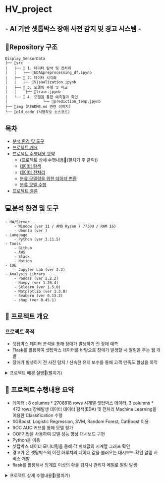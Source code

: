 # HV_project
## - AI 기반 셋톱박스 장애 사전 감지 및 경고 시스템 -

## 📁Repository 구조
```
Display_SensorData
├── 📁src 
|	├── 📁 1. 데이터 탐색 및 전처리
|	|	├── 📃EDA&preprocessing_df.ipynb
|	├── 📁 2. 데이터 시각화
|	|	├── 📃Visualization.ipynb
|	├── 📁 3. 모델링 수행 및 비교
|	|	 ├── 📃train.jpynb
|	└── 📁 4. 모델을 통한 예측결과 확인
|                └── 📃prediction_temp.jpynb
├── 📁img (README.md 관련 이미지) 
└── 📁old_code (시행착오 소스코드)
```

## 목차


  * [분석 환경 및 도구](#분석-환경-및-도구)
  * [프로젝트 개요](#-프로젝트-개요)
  * [프로젝트 수행내용 요약](#-프로젝트-수행내용-요약)
      * (프로젝트 상세 수행내용📌(펼치기 후 클릭))
      * [데이터 탐색](#데이터-탐색)
      * [데이터 전처리](#데이터-전처리)
      * [분류 모델링을 위한 데이터 변환](#분류-모델링을-위한-데이터-변환)
      * [분류 모델 수행](#분류-모델-수행)
  * [프로젝트 결론](#-프로젝트-결론)





## 💻분석 환경 및 도구

```
- HW/Server
	- Window (ver 11 / AMD Ryzen 7 7730U / RAM 16)
	- Ubuntu (ver )
- Language
	- Python (ver 3.11.5)
- Tools
	- Github
	- AWS
	- Slack
	- Notion
- IDE
	- Jupyter Lab (ver 2.2)
- Analysis Library
	- Pandas (ver 2.2.2)
	- Numpy (ver 1.26.4)
	- Sklearn (ver 1.5.0)
	- Matplotlib (ver 1.3.0)
	- Seaborn (ver 0.13.2)
	- shap (ver 0.45.1)
```


## 🌿 프로젝트 개요
### 프로젝트 목적

- 셋탑박스 데이터 분석을 통해 장애가 발생하기 전 장애 예측
- Flask를 활용하여 셋탑박스 데이터를 바탕으로 장애가 발생할 시 알림을 주는 웹 개발
- 장애가 발생하기 전 사전 탐지 / 신속한 유지 보수를 통해 고객 만족도 향상을 목적



<details>
<summary> 프로젝트 배경 설명📌(펼치기)</summary>
<div markdown="1">       

- 과학기술정보통신부의 유료방송서비스 품질평가 결과에 따르면 LG헬로비전의 경우 2022년 이후 이상화면 발생 빈도가 증가하는 추세. 2022년에는 이상발생 비율이 평균 이하였지만 2023년에는 평균이상을 기록, 전년도에 비해 3배 증가.
- 이에 따라 이용자의 만족도도 2022년 대비 2023년에 감소와 더불어 평균 이하 기록.

</div>
</details>



## 🌿 프로젝트 수행내용 요약

- 데이터 : 8 columns * 2708818 rows  시계열 셋탑박스 데이터, 3 columns * 472 rows 장애발생 데이터
데이터 탐색(EDA) 및 전처리
Machine Learning을 이용한 Classification 수행
- XGBoost, Logistic Regression, SVM, Random Forest, CatBoost 이용
- ROC AUC 커브를 통해 모델 평가
- OOF기법을 사용하여 모델 성능 향상
대시보드 구현
- Python을 이용
- 셋탑박스 데이터 모니터링을 통해 각 피처값의 시계열 그래프 확인
- 경고가 온 셋탑박스의 이전 하루치의 데이터 값을 불러오는 대시보드 확인
알림 서비스 개발
- flask를 활용해서 임계값 이상의 확률 감지시 관리자 메일로 알림 발생

<details>
<summary> 프로젝트 상세 수행내용📌(펼치기)</summary>
<div markdown="1">    

## 📌데이터 탐색
- 데이터 : hellovision 4/1 ~ 5/1까지의 셋탑박스 데이터, 해당 기간 중 장애 발생 데이터 (csv 파일)
- 8 columns * 2708818 rows, 3 columns * 472 rows 데이터임
- 동일한 시간에 같은 셋탑박스의 데이터가 여러 번 측정되는 경우가 존재함
	- 온오프라인여부 컬럼은 offline을 무조건적으로 우선시 해야함
- 장애는 MAJOR, CRITICAL로 구분되어 있음

## 📌[데이터 전처리]
- 온오프라인여부 컬럼 소문자화
- 셀번호, 측정시간 NaN값인 경우 삭제
- 중복 데이터 처리
	- 중복되는 경우 분산확인 결과 대체로 작지만, 큰 경우 매우 큼
	- 100 넘어가는 경우 최빈값으로, 나머지는 평균으로 합쳐줌
- 장애발생을 1, 정상을 0으로 지정
- 장애내역 데이터는 시간단위가 초 단위로 측정이 되었지만 settop 데이터는 5분단위임 
	- settop데이터에서 가장 가까운 앞쪽 시간을 찾아 장애 발생지점으로 선정

<details>
<summary> 데이터 전처리 상세내용📌(펼치기)</summary>
<div markdown="1">   
    
    
## 📌[모델 학습]
- 수행 목표 및 방법
	- 비정상 예측을 위한 분류 학습 시행
- 수행 내용
    - lag을 통한 시계열 데이터 성질 추가
    - 추가 feature 사용
    - stratify를 통한 불균형 문제 해결
    - OOF 사용을 통한 모델 성능 향상


## 📌[분류 모델 수행](https://github.com/ammobam/Display_SensorData/tree/main/src/3.%20%EB%AA%A8%EB%8D%B8%EB%A7%81%20%EC%88%98%ED%96%89%20%EB%B0%8F%20%EB%B9%84%EA%B5%90)
### 1) 분류 모델의 이해
- 단일 모델 학습 방식
	- 단일 알고리즘으로 하나의 모델을 이용하여 분류함
	- 해당 알고리즘 : SVM, Decision Tree
- Ensemble 모델 학습 방식
	- (1) Voting
	    - **여러 알고리즘**으로 모델을 생성하고 분류 결과를 비교하여 가장 좋은 모델을 선정하는 방법
        - voting 유형
        	- hard voting : voting 결과를 1, 0으로 리턴
	        - soft voting : voting 결과를 확률로 리턴

	- (2) Bagging
	    - **한 가지 알고리즘**으로 여러 개의 모델 생성하여 병렬 학습함
	    - 각 모델은 데이터 샘플링을 달리하여 비교함
	    - 해당 알고리즘 : Random Forest

	- (3) Boosting
	    - 여러 모델이 **순차적으로 학습함**
	    - 이전 모델이 잘못 분류한 데이터에 **가중치**를 부여하고 다음 모델 훈련에 적용함
	    - 해당 알고리즘 : Ada Boost, GBM, XGBoost, LightBoost

	- (4) Stacking
	    - 이전 모델 훈련 결과로 나온 예측값으로 다음 모델(메타모델)을 훈련함

### 2) 사용 모델
XGBoost : 높은 예측 성능과 빠른 학습 속도를 제공하며, 병렬 처리와 정규화 기능을 통해 과적합을 방지
- 피처 중요도를 제공하여 모델 해석이 용이하기 때문에 사용

Logistic Regression : 이해하기 쉽고 구현이 간단하며, 확률 기반 예측을 제공하고, 선형 분리 가능성 가정 하에서 효율적으로 동작
- 계산이 간단하여 빠르게 학습할 수 있는 장점

SVM : 고차원 데이터와 비선형 데이터를 처리하는 데 유리하며, 메모리의 효율적인 상용이 가능하고 작은 데이터셋에서도 높은 성능을 발휘.

random forest : 랜덤 포레스트는 높은 정확도와 과적합 방지, 다양한 데이터 처리 가능-결측치 처리와 병렬 처리, 안정성과 범용성을 제공하기 때문에 분류 문제에서 효과적으로 사용

CatBoost : 카테고리형 피처를 자동으로 처리하고, 적은 튜닝으로도 높은 예측 성능을 제공하며, 효율적인 알고리즘으로 빠른 학습 속도를 자랑
-실험을 통해 Learning_rate, n_estimators등의 하이퍼 파라미터 조절

### 모델 평가
1. 평가 지표 :　ROC AUC 커브
- 가지고 있는 데이터가 정상이 비정상에 비해 훨씬 많은 불균형 데이터이기 때문에 정확도로 성능을 평가하기에는 무리가 있다고 판단해서 이를 보완하기 위해 ROC AUC 커브 사용
- AUC기준 0.8 이상의 값 확보

2. 교차검증 기법인 OOF사용
- 학습 데이터를 늘리고 개수가 적은 비정상 데이터를 모두 활용한 테스트가 가능하기 때문에 교차검증 기법인 OOF사용

<details>
<summary>평가지표 배경지식📌(펼치기)</summary>
<div markdown="1">   

    - 정확도(accuracy) : TN + TP / 전체
    - 정밀도(precision) : TP / (FP + TP)
        - Pos로 예측한 것 중 실제 Pos였던 것
        - 양성예측도
        - Pos 예측 성능을 더 정밀하게 측정하기 위한 평가지표
        - FP를 낮추는 데 초점
    - 재현율(recall) : TP / (FN + TP)
        - 실제 Pos인 것 중 실제 Pos였던 것
        - 민감도, TPR(True Positive Rate)
        - Pos를 Neg로 판단하면 치명적인 경우 사용
        - FN을 낮추는 데 초점
    - F1 Score
        - 정밀도와 재현율의 조화평균
        - 두 평가지표를 적절히 고려하는 경우에 사용함
        -  2pr/(p+r)
    - ROC 곡선
        - 이진분류의 예측 성능 측정에 사용함
        - FP비율 - TP비율(recall) 곡선

## 🌿 프로젝트 결론

- 다른 분류 모델에 피해 ROC AUC 지표가 가장 우수한 XGBoost를 기준으로 이상치를 탐색함
- OOF기법을 사용해 성능 향상
- 이 때 가장 높은 f1 score의 threshold를 찾아내고 기준으로 삼아 장애, 비장애 여부 판단


### 각 부분 별 기대효과
기술
- 셋탑박스의 특정 feature를 기반으로 장애예측이 가능한 시스템 개발
경제/산업
- 품질 경쟁력 있는 시스템으로 MSO 시장 선도
사회
- 고령층과 같은 정보취약계층에 도움이 되는 서비스 개발

### LGhellovision 기대 효과
기존 고객 이탈 방지 및 수익 손실 감소
- 사전 교체 시스템 도입 : AI 기반 장애 패턴 감지를 통한 조기 경보 솔루션을 제공해 이상이 감지된 셋톱박스를 사전에 교체하여, 고객의 불편 최소화

hellovison 사내 업무 효율 증대
- 실시간 시각화 대시보드 제공 : 현재 셋톱박스 상태를 실시간으로 시각화하여 직접 확인 가능
- 오류 시점의 빠른 파악 : 실시간 알림 서비스를 통해 오류 시점을 신속하게 파악 가능
- 사전 알림 시스템 구축 : 오류가 발생하기 전에 관리자에게 e-mail로 알림을 제공하여, 사전에 문제를 인지하고 대응 가능
<a href="#" class="btn--success" > 맨 위로 이동하기▲</a>